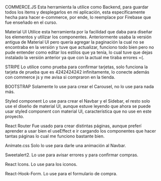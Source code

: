 COMMERCE.JS
Esta herramienta la utilice como Backend, para guardar todos los items y desplegarlos en mi aplicación, esta específicamente hecha para hacer e-commerce, por ende, lo reemplace por Firebase que fue enseñado en el curso.

Material UI
Utilice esta herramienta por la facilidad que daba para diseñar los elementos y utilizar los componentes. Anteriormente usaba la versión antigua de Material UI pero quería agregar la paginación la cual no se encontraba en la versión y tuve que actualizar, funciono todo bien pero no pude entender como editar los estilos que ya tenía, lo cual tuve que dejas instalado la versión anterior ya que con la actual me tiraba errores =(.

STRIPE
Lo utilice como prueba para confirmar tarjetas, solo funciona la tarjeta de prueba que es 4242424242 infinitamente, lo conecte además con commerce js y me avisa si compraron en la tienda.

BOOTSTRAP
Solamente lo use para crear el Carousel, no lo use para nada más.

Styled component
Lo use para crear el Navbar y el Sidebar, el resto solo use el diseño de material UI, aunque estuve leyendo que ahora se puede usar styled component con material UI, característica que no use en este proyecto.

React Router
Fue usado para crear distintas páginas, aunque preferí aprender a usar bien el useEffect e ir cargando los componentes que hacer tantas páginas lo cual me funciono bastante bien.

Anímate.css
Solo lo use para darle una animación al Navbar.

Sweetalert2.
Lo use para avisar errores y para confirmar compras.

React Icons.
Lo use para los iconos.

React-Hook-Form.
Lo use para el formulario de compra.
